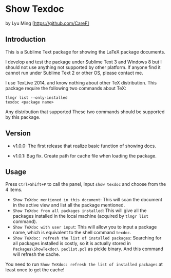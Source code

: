# Show Texdoc
by Lyu Ming
[https://github.com/CareF]

## Introduction
This is a Sublime Text package for showing the LaTeX package documents. 

I develop and test the package under Sublime Text 3 and Windows 8 but I 
should not use anything not supported by other platform. If anyone find 
it cannot run under Sublime Text 2 or other OS, please contact me. 

I use TexLive 2014, and know nothing about other TeX distribution. This 
package require the following two commands about TeX:

    tlmgr list --only-installed
    texdoc <package name>

Any distribution that supported These two commands should be supported
by this package. 

## Version
- v1.0.0: The first release that realize basic function of showing docs.

- v1.0.1: Bug fix. Create path for cache file when loading the package.

## Usage
Press `Ctrl+Shift+P` to call the panel, input `show texdoc` and choose 
from the 4 items. 

* `Show TeXdoc mentioned in this document`: This will scan the document 
in the active view and list all the package mentioned.
* `Show TeXdoc from all packages installed`: This will give all the packages
installed in the local machine (acquired by `tlmgr list` command).
* `Show TeXdoc with user input`: This will allow you to input a package name, 
which is equivalent to the shell command `texdoc`.
* `Show TeXdoc: refresh the list of installed packages`: Searching for all 
packages installed is costly, so it is actually stored in `Packages\ShowTexdoc\
paclist.pcl` as pickle binary. And this command will refresh the cache.

You need to run `Show TeXdoc: refresh the list of installed packages` at least 
once to get the cache!
